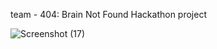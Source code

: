 team - 404: Brain Not Found  Hackathon project

![Screenshot (17)](https://github.com/user-attachments/assets/c225db9d-5bc7-48ac-87e5-d61261ac55be)
